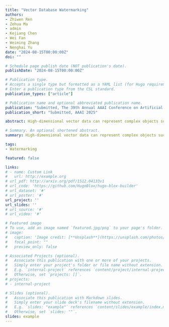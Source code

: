 ```yaml
---
title: "Vector Database Watermarking"
authors:
- Zhiwen Ren
- Zehua Ma
- admin
- Kejiang Chen
- Wei Fan
- Weiming Zhang
- Nenghai Yu
date: "2024-08-15T00:00:00Z"
doi: ""

# Schedule page publish date (NOT publication's date).
publishDate: "2024-08-15T00:00:00Z"

# Publication type.
# Accepts a single type but formatted as a YAML list (for Hugo requirements).
# Enter a publication type from the CSL standard.
publication_types: ["article"]

# Publication name and optional abbreviated publication name.
publication: "Submitted, The 39th Annual AAAI Conference on Artificial Intelligence"
publication_short: "Submitted, AAAI 2025"

abstract: High-dimensional vector data can represent complex objects such as words, images, and videos, essential to machine learning (ML), natural language processing (NLP), and other AI tasks. Vector databases store vector data and serve key functions in AI and ML applications, such as retrieval-augmented generation (RAG), recommendation engines, and vector search. With the rapid increase in relevant AI applications, the use of vector databases has become more frequent, and the value of vector data has also increased. Thus, the issue of data security and copyright protection of vector databases is very important. In operation, the approximate nearest neighbor (ANN) search is commonly adopted to quickly and accurately retrieve and deliver data neighboring the queried vector in one vector database. In various ANN algorithms, the Hierarchical Navigable Small World (HNSW) has become one of the most commonly used due to its excellent performance. In this paper, we propose the Transparent Vector Prioritization watermarking method (\textbf{TVP}), leveraging the characteristics of HNSW to minimize the impact of watermark embedding on vector database queries. Specifically, we define and model the watermarking impact on vector database query and find highly transparent vectors, which have fewer edges in HNSW and are queried much less frequently than others. Then, we analyze the potential causes behind these vectors, design the corresponding detection algorithms, and embed watermarks on them. Experimental results show that the proposed method has fewer query errors, reducing the number of false queries and missed queries by about 70% compared to applying existing database watermarking methods directly to vector databases, and maintains strong robustness.

# Summary. An optional shortened abstract.
summary: High-dimensional vector data can represent complex objects such as words, images, and videos, essential to machine learning (ML), natural language processing (NLP), and other AI tasks. Vector databases store vector data and serve key functions in AI and ML applications, such as retrieval-augmented generation (RAG), recommendation engines, and vector search. With the rapid increase in relevant AI applications, the use of vector databases has become more frequent, and the value of vector data has also increased. Thus, the issue of data security and copyright protection of vector databases is very important. In operation, the approximate nearest neighbor (ANN) search is commonly adopted to quickly and accurately retrieve and deliver data neighboring the queried vector in one vector database. In various ANN algorithms, the Hierarchical Navigable Small World (HNSW) has become one of the most commonly used due to its excellent performance. In this paper, we propose the Transparent Vector Prioritization watermarking method (\textbf{TVP}), leveraging the characteristics of HNSW to minimize the impact of watermark embedding on vector database queries. Specifically, we define and model the watermarking impact on vector database query and find highly transparent vectors, which have fewer edges in HNSW and are queried much less frequently than others. Then, we analyze the potential causes behind these vectors, design the corresponding detection algorithms, and embed watermarks on them. Experimental results show that the proposed method has fewer query errors, reducing the number of false queries and missed queries by about 70% compared to applying existing database watermarking methods directly to vector databases, and maintains strong robustness.

tags:
- Watermarking

featured: false

links:
# - name: Custom Link
#   url: http://example.org
# url_pdf: http://arxiv.org/pdf/1512.04133v1
# url_code: 'https://github.com/HugoBlox/hugo-blox-builder'
# url_dataset: '#'
# url_poster: '#'
url_project: ''
url_slides: ''
# url_source: '#'
# url_video: '#'

# Featured image
# To use, add an image named `featured.jpg/png` to your page's folder. 
# image:
#   caption: 'Image credit: [**Unsplash**](https://unsplash.com/photos/s9CC2SKySJM)'
#   focal_point: ""
#   preview_only: false

# Associated Projects (optional).
#   Associate this publication with one or more of your projects.
#   Simply enter your project's folder or file name without extension.
#   E.g. `internal-project` references `content/project/internal-project/index.md`.
#   Otherwise, set `projects: []`.
# projects:
# - internal-project

# Slides (optional).
#   Associate this publication with Markdown slides.
#   Simply enter your slide deck's filename without extension.
#   E.g. `slides: "example"` references `content/slides/example/index.md`.
#   Otherwise, set `slides: ""`.
slides: example
---
```

<div style="display:none">
This work is driven by the results in my [previous paper](/publication/conference-paper/) on LLMs.

{{% callout note %}}
Create your slides in Markdown - click the *Slides* button to check out the example.
{{% /callout %}}

Add the publication's **full text** or **supplementary notes** here. You can use rich formatting such as including [code, math, and images](https://docs.hugoblox.com/content/writing-markdown-latex/).
</div>
